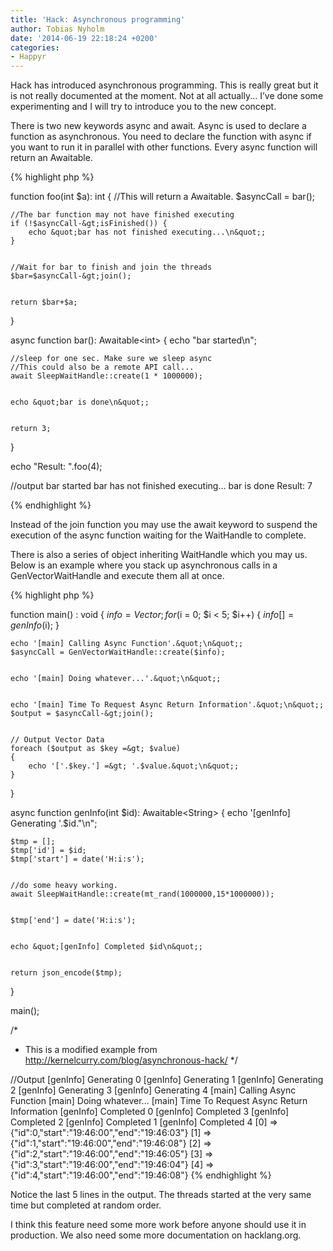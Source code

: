 ```yaml
---
title: 'Hack: Asynchronous programming'
author: Tobias Nyholm
date: '2014-06-19 22:18:24 +0200'
categories:
- Happyr
---
```


Hack has introduced asynchronous programming. This is really great but it is not really documented at the moment. Not at all actually... I’ve done some experimenting and I will try to introduce you to the new concept.


There is two new keywords async and await. Async is used to declare a function as asynchronous. You need to declare the function with async if you want to run it in parallel with other functions. Every async function will return an Awaitable<T>.


{% highlight php %}


function foo(int $a): int {
    //This will return a Awaitable.
    $asyncCall = bar();


    //The bar function may not have finished executing
    if (!$asyncCall-&gt;isFinished()) {
        echo &quot;bar has not finished executing...\n&quot;;
    }


    //Wait for bar to finish and join the threads
    $bar=$asyncCall-&gt;join();


    return $bar+$a;
}


async function bar(): Awaitable&lt;int&gt; {
    echo &quot;bar started\n&quot;;


    //sleep for one sec. Make sure we sleep async
    //This could also be a remote API call...
    await SleepWaitHandle::create(1 * 1000000);


    echo &quot;bar is done\n&quot;;


    return 3;
}


echo &quot;Result: &quot;.foo(4);


//output
bar started
bar has not finished executing...
bar is done
Result: 7


{% endhighlight %}


Instead of the join function you may use the await keyword to suspend the execution of the async function waiting for the WaitHandle to complete.


There is also a series of object inheriting WaitHandle<T> which you may us. Below is an example where you stack up asynchronous calls in a GenVectorWaitHandle<T> and execute them all at once.


{% highlight php %}


function main() : void
{
    $info = Vector {};
    for ($i = 0; $i &lt; 5; $i++) {
        $info[] = genInfo($i);
    }


    echo '[main] Calling Async Function'.&quot;\n&quot;;
    $asyncCall = GenVectorWaitHandle::create($info);


    echo '[main] Doing whatever...'.&quot;\n&quot;;


    echo '[main] Time To Request Async Return Information'.&quot;\n&quot;;
    $output = $asyncCall-&gt;join();


    // Output Vector Data
    foreach ($output as $key =&gt; $value)
    {
        echo '['.$key.'] =&gt; '.$value.&quot;\n&quot;;
    }
}


async function genInfo(int $id): Awaitable&lt;String&gt; {
    echo '[genInfo] Generating '.$id.&quot;\n&quot;;


    $tmp = [];
    $tmp['id'] = $id;
    $tmp['start'] = date('H:i:s');


    //do some heavy working.
    await SleepWaitHandle::create(mt_rand(1000000,15*1000000));


    $tmp['end'] = date('H:i:s');


    echo &quot;[genInfo] Completed $id\n&quot;;


    return json_encode($tmp);
}


main();


/*
 * This is a modified example from http://kernelcurry.com/blog/asynchronous-hack/
 */


//Output
[genInfo] Generating 0
[genInfo] Generating 1
[genInfo] Generating 2
[genInfo] Generating 3
[genInfo] Generating 4
[main] Calling Async Function
[main] Doing whatever...
[main] Time To Request Async Return Information
[genInfo] Completed 0
[genInfo] Completed 3
[genInfo] Completed 2
[genInfo] Completed 1
[genInfo] Completed 4
[0] =&gt; {&quot;id&quot;:0,&quot;start&quot;:&quot;19:46:00&quot;,&quot;end&quot;:&quot;19:46:03&quot;}
[1] =&gt; {&quot;id&quot;:1,&quot;start&quot;:&quot;19:46:00&quot;,&quot;end&quot;:&quot;19:46:08&quot;}
[2] =&gt; {&quot;id&quot;:2,&quot;start&quot;:&quot;19:46:00&quot;,&quot;end&quot;:&quot;19:46:05&quot;}
[3] =&gt; {&quot;id&quot;:3,&quot;start&quot;:&quot;19:46:00&quot;,&quot;end&quot;:&quot;19:46:04&quot;}
[4] =&gt; {&quot;id&quot;:4,&quot;start&quot;:&quot;19:46:00&quot;,&quot;end&quot;:&quot;19:46:08&quot;}
{% endhighlight %}


Notice the last 5 lines in the output. The threads started at the very same time but completed at random order.


I think this feature need some more work before anyone should use it in production. We also need some more documentation on hacklang.org.

